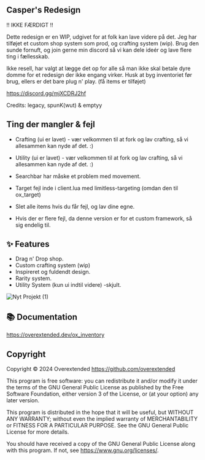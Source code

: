 
## Casper's Redesign
!! IKKE FÆRDIGT !!

Dette redesign er en WIP, udgivet for at folk kan lave videre på det. Jeg har tilføjet et custom shop system som prod, og crafting system (wip).
Brug den sunde fornuft, og join gerne min discord så vi kan dele ideér og lave flere ting i fællesskab.

Ikke resell, har valgt at lægge det op for alle så man ikke skal betale dyre domme for et redesign der ikke engang virker.
Husk at byg inventoriet før brug, ellers er det bare plug n' play. (få items er tilføjet)

https://discord.gg/mjXCDRJ2hf

Credits:
legacy, spunK(wut) & emptyy

## Ting der mangler & fejl

- Crafting (ui er lavet) - vær velkommen til at fork og lav crafting, så vi allesammen kan nyde af det. :)
- Utility (ui er lavet) - vær velkommen til at fork og lav crafting, så vi allesammen kan nyde af det. :)
- Searchbar har måske et problem med movement.

- Target fejl inde i client.lua med limitless-targeting (omdan den til ox_target)
- Slet alle items hvis du får fejl, og lav dine egne.
- Hvis der er flere fejl, da denne version er for et custom framework, så sig endelig til.

## ✨ Features

- Drag n' Drop shop.
- Custom crafting system (wip)
- Inspireret og fuldendt design.
- Rarity system.
- Utility System (kun ui indtil videre) -skjult.

![Nyt Projekt (1)](https://github.com/user-attachments/assets/623ebd2a-7a14-416b-818e-d8d1a8da7a25)

## 📚 Documentation

https://overextended.dev/ox_inventory

## Copyright

Copyright © 2024 Overextended <https://github.com/overextended>

This program is free software: you can redistribute it and/or modify it under the terms of the GNU General Public License as published by the Free Software Foundation, either version 3 of the License, or (at your option) any later version.

This program is distributed in the hope that it will be useful, but WITHOUT ANY WARRANTY; without even the implied warranty of MERCHANTABILITY or FITNESS FOR A PARTICULAR PURPOSE. See the GNU General Public License for more details.

You should have received a copy of the GNU General Public License along with this program. If not, see <https://www.gnu.org/licenses/>.
